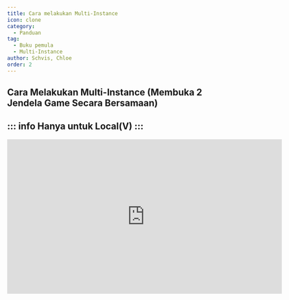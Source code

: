 ```yaml
---
title: Cara melakukan Multi-Instance
icon: clone
category:
  - Panduan
tag:
  - Buku pemula
  - Multi-Instance
author: Schvis, Chloe
order: 2
---
```


## Cara Melakukan Multi-Instance (Membuka 2 Jendela Game Secara Bersamaan)
::: info Hanya untuk Local(V)
:::
---
<div class="iframe-container"><iframe width="640" height="360" src="https://www.youtube.com/embed/pSAxKoneT64" title="Multi-Instance V (Updated)" frameborder="0" allow="accelerometer; autoplay; clipboard-write; encrypted-media; gyroscope; picture-in-picture; web-share" allowfullscreen></iframe></div>
